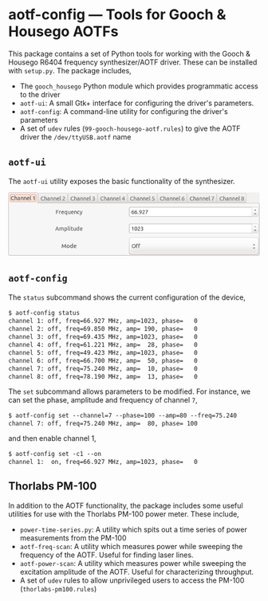 # aotf-config — Tools for Gooch & Housego AOTFs

This package contains a set of Python tools for working with the Gooch
& Housego R6404 frequency synthesizer/AOTF driver. These can be
installed with `setup.py`. The package includes,

 * The `gooch_housego` Python module which provides programmatic
   access to the driver
 * `aotf-ui`: A small Gtk+ interface for configuring the driver's
   parameters.
 * `aotf-config`: A command-line utility for configuring the driver's
   parameters
 * A set of `udev` rules (`99-gooch-housego-aotf.rules`) to give the
   AOTF driver the `/dev/ttyUSB.aotf` name

## `aotf-ui`

The `aotf-ui` utility exposes the basic functionality of the
synthesizer.

![The `aotf-ui` interface.](doc/aotf-ui.png)

## `aotf-config`

The `status` subcommand shows the current configuration of the device,

    $ aotf-config status
    channel 1: off, freq=66.927 MHz, amp=1023, phase=   0
    channel 2: off, freq=69.850 MHz, amp= 190, phase=   0
    channel 3: off, freq=69.435 MHz, amp=1023, phase=   0
    channel 4: off, freq=61.221 MHz, amp=  28, phase=   0
    channel 5: off, freq=49.423 MHz, amp=1023, phase=   0
    channel 6: off, freq=66.700 MHz, amp=  50, phase=   0
    channel 7: off, freq=75.240 MHz, amp=  10, phase=   0
    channel 8: off, freq=78.190 MHz, amp=  13, phase=   0

The `set` subcommand allows parameters to be modified. For instance,
we can set the phase, amplitude and frequency of channel `7`,

    $ aotf-config set --channel=7 --phase=100 --amp=80 --freq=75.240
    channel 7: off, freq=75.240 MHz, amp=  80, phase= 100

and then enable channel 1,

    $ aotf-config set -c1 --on
    channel 1:  on, freq=66.927 MHz, amp=1023, phase=   0


## Thorlabs PM-100

In addition to the AOTF functionality, the package includes some
useful utilities for use with the Thorlabs PM-100 power meter. These
include,

 * `power-time-series.py`: A utility which spits out a time series of
   power measurements from the PM-100
 * `aotf-freq-scan`: A utility which measures power while sweeping the
   frequency of the AOTF. Useful for finding laser lines.
 * `aotf-power-scan`: A utility which measures power while sweeping the
   excitation amplitude of the AOTF. Useful for characterizing
   throughput.
 * A set of `udev` rules to allow unprivileged users to access the
   PM-100 (`thorlabs-pm100.rules`)
